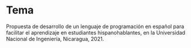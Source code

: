 # Tema
Propuesta de desarrollo de un lenguaje de programación en español para facilitar el aprendizaje en estudiantes hispanohablantes, en la Universidad Nacional de Ingeniería, Nicaragua, 2021.